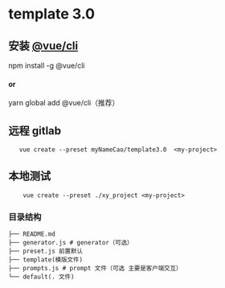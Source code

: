 # template 3.0

## 安装 [@vue/cli](https://cli.vuejs.org/zh/guide)

npm install -g @vue/cli

#### or

yarn global add @vue/cli（推荐）

## 远程 gitlab

       vue create --preset myNameCao/template3.0  <my-project>

## 本地测试

        vue create --preset ./xy_project <my-project>

### 目录结构

```
├── README.md
├── generator.js # generator（可选）
├── preset.js 前置默认
├── template(模版文件)
├── prompts.js # prompt 文件（可选 主要是客户端交互）
└── default(. 文件)
```
